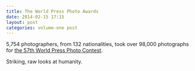 ```yaml
---
title: The World Press Photo Awards
date: 2014-02-15 17:15
layout: post
categories: volume-one post
---
```

5,754 photographers, from 132 nationalities, took over 98,000 photographs for [the 57th World Press Photo Contest](http://www.worldpressphoto.org/awards/2014).

Striking, raw looks at humanity.